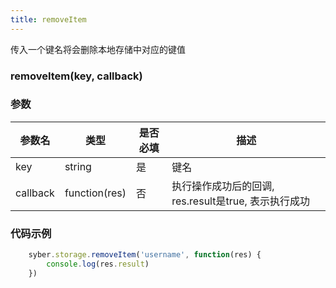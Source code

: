 ```yaml
---
title: removeItem
---
```


传入一个键名将会删除本地存储中对应的键值

### removeItem(key, callback)
### 参数
| 参数名     | 类型    | 是否必填 | 描述                         |
| ---------- | ------- | -------- | ---------------------------- |
| key | string | 是       | 键名 |
| callback | function(res) | 否       | 执行操作成功后的回调, res.result是true, 表示执行成功 |


### 代码示例
``` javascript
    syber.storage.removeItem('username', function(res) {
        console.log(res.result)
    })
```